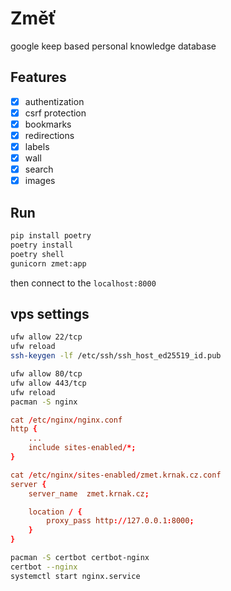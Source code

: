 # Změť

google keep based personal knowledge database

## Features

- [x] authentization
- [x] csrf protection
- [x] bookmarks
- [x] redirections
- [x] labels
- [x] wall
- [x] search
- [x] images

## Run

```bash
pip install poetry
poetry install
poetry shell
gunicorn zmet:app
```

then connect to the `localhost:8000`

## vps settings

```bash
ufw allow 22/tcp
ufw reload
ssh-keygen -lf /etc/ssh/ssh_host_ed25519_id.pub
```

```bash
ufw allow 80/tcp
ufw allow 443/tcp
ufw reload
pacman -S nginx
```

```conf
cat /etc/nginx/nginx.conf
http {
    ...
    include sites-enabled/*;
}
```

```conf
cat /etc/nginx/sites-enabled/zmet.krnak.cz.conf
server {
    server_name  zmet.krnak.cz;

    location / {
        proxy_pass http://127.0.0.1:8000;
    }
}
```

```bash
pacman -S certbot certbot-nginx
certbot --nginx
systemctl start nginx.service
```
